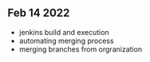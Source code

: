 ## Feb 14 2022
* jenkins build and execution
* automating merging process
* merging branches from orgranization
